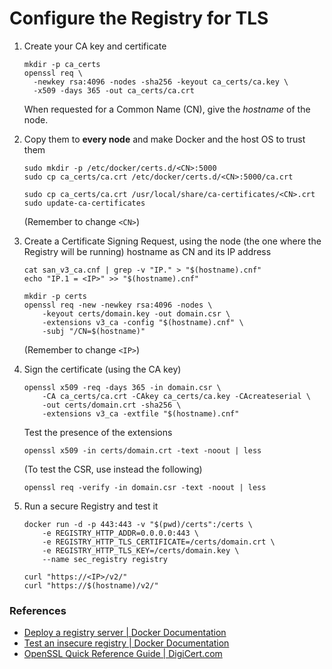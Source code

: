 # Configure the Registry for TLS #

1.  Create your CA key and certificate
    ```
	mkdir -p ca_certs
    openssl req \
      -newkey rsa:4096 -nodes -sha256 -keyout ca_certs/ca.key \
      -x509 -days 365 -out ca_certs/ca.crt
    ```

    When requested for a Common Name (CN), give the _hostname_ of the node.

2.  Copy them to **every node** and make Docker and the host OS to trust them

	```
	sudo mkdir -p /etc/docker/certs.d/<CN>:5000
	sudo cp ca_certs/ca.crt /etc/docker/certs.d/<CN>:5000/ca.crt

	sudo cp ca_certs/ca.crt /usr/local/share/ca-certificates/<CN>.crt
	sudo update-ca-certificates
	```
	(Remember to change `<CN>`)

3.  Create a Certificate Signing Request, using the node (the one where the Registry will be running) hostname as CN and its IP address
	
	```
	cat san_v3_ca.cnf | grep -v "IP." > "$(hostname).cnf"
	echo "IP.1 = <IP>" >> "$(hostname).cnf"

	mkdir -p certs
	openssl req -new -newkey rsa:4096 -nodes \
		-keyout certs/domain.key -out domain.csr \
		-extensions v3_ca -config "$(hostname).cnf" \
		-subj "/CN=$(hostname)"
	```
	(Remember to change `<IP>`)

4.  Sign the certificate (using the CA key)

	```
	openssl x509 -req -days 365 -in domain.csr \
		-CA ca_certs/ca.crt -CAkey ca_certs/ca.key -CAcreateserial \
		-out certs/domain.crt -sha256 \
		-extensions v3_ca -extfile "$(hostname).cnf"
	```

	Test the presence of the extensions
	```
	openssl x509 -in certs/domain.crt -text -noout | less
	```
	
	(To test the CSR, use instead the following)
	```
	openssl req -verify -in domain.csr -text -noout | less
	```

5.  Run a secure Registry and test it

	```
	docker run -d -p 443:443 -v "$(pwd)/certs":/certs \
		-e REGISTRY_HTTP_ADDR=0.0.0.0:443 \
		-e REGISTRY_HTTP_TLS_CERTIFICATE=/certs/domain.crt \
		-e REGISTRY_HTTP_TLS_KEY=/certs/domain.key \
		--name sec_registry registry

	curl "https://<IP>/v2/"
	curl "https://$(hostname)/v2/"
	```

### References ###
- [Deploy a registry server | Docker Documentation](https://docs.docker.com/registry/deploying/)
- [Test an insecure registry | Docker Documentation](https://docs.docker.com/registry/insecure/)
- [OpenSSL Quick Reference Guide | DigiCert.com](https://www.digicert.com/ssl-support/openssl-quick-reference-guide.htm)
